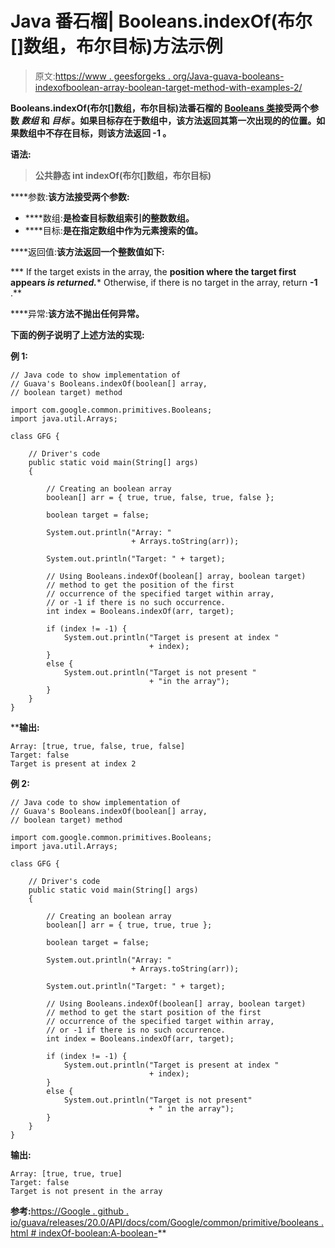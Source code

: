 # Java 番石榴| Booleans.indexOf(布尔[]数组，布尔目标)方法示例

> 原文:[https://www . geesforgeks . org/Java-guava-booleans-indexofboolean-array-boolean-target-method-with-examples-2/](https://www.geeksforgeeks.org/java-guava-booleans-indexofboolean-array-boolean-target-method-with-examples-2/)

**Booleans.indexOf(布尔[]数组，布尔目标)**法番石榴的 [Booleans 类](https://www.geeksforgeeks.org/booleans-class-guava-java/)接受两个参数 ***数组*** 和 ***目标*** 。如果目标存在于数组中，该方法返回其第一次出现的**的位置。如果数组中不存在目标，则该方法返回 **-1** 。**

****语法:****

> ****公共静态 int indexOf(布尔[]数组，布尔目标)****

****参数:**该方法接受两个参数:**

*   ****数组:**是检查目标数组索引的整数数组。**
*   ****目标:**是在指定数组中作为元素搜索的值。**

****返回值:**该方法返回一个整数值如下:**

***   If the target exists in the array, the **position where the target first appears *is returned.****   Otherwise, if there is no target in the array, return **-1** .**

****异常:**该方法不抛出任何异常。**

**下面的例子说明了上述方法的实现:**

****例 1:****

```
// Java code to show implementation of
// Guava's Booleans.indexOf(boolean[] array,
// boolean target) method

import com.google.common.primitives.Booleans;
import java.util.Arrays;

class GFG {

    // Driver's code
    public static void main(String[] args)
    {

        // Creating an boolean array
        boolean[] arr = { true, true, false, true, false };

        boolean target = false;

        System.out.println("Array: "
                           + Arrays.toString(arr));

        System.out.println("Target: " + target);

        // Using Booleans.indexOf(boolean[] array, boolean target)
        // method to get the position of the first
        // occurrence of the specified target within array,
        // or -1 if there is no such occurrence.
        int index = Booleans.indexOf(arr, target);

        if (index != -1) {
            System.out.println("Target is present at index "
                               + index);
        }
        else {
            System.out.println("Target is not present "
                               + "in the array");
        }
    }
}
```

****输出:**

```
Array: [true, true, false, true, false]
Target: false
Target is present at index 2

```

**例 2:**

```
// Java code to show implementation of
// Guava's Booleans.indexOf(boolean[] array,
// boolean target) method

import com.google.common.primitives.Booleans;
import java.util.Arrays;

class GFG {

    // Driver's code
    public static void main(String[] args)
    {

        // Creating an boolean array
        boolean[] arr = { true, true, true };

        boolean target = false;

        System.out.println("Array: "
                           + Arrays.toString(arr));

        System.out.println("Target: " + target);

        // Using Booleans.indexOf(boolean[] array, boolean target)
        // method to get the start position of the first
        // occurrence of the specified target within array,
        // or -1 if there is no such occurrence.
        int index = Booleans.indexOf(arr, target);

        if (index != -1) {
            System.out.println("Target is present at index "
                               + index);
        }
        else {
            System.out.println("Target is not present"
                               + " in the array");
        }
    }
}
```

**输出:**

```
Array: [true, true, true]
Target: false
Target is not present in the array

```

**参考:**[https://Google . github . io/guava/releases/20.0/API/docs/com/Google/common/primitive/booleans . html # indexOf-boolean:A-boolean-](https://google.github.io/guava/releases/20.0/api/docs/com/google/common/primitives/Booleans.html#indexOf-boolean:A-boolean-)**